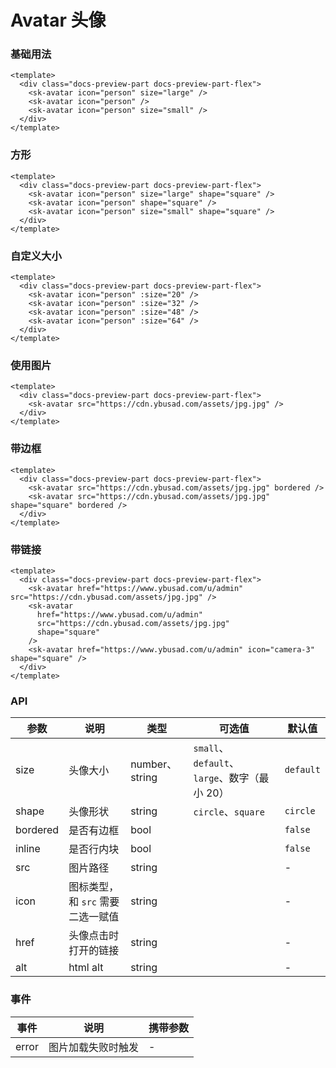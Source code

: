 # Avatar 头像

### 基础用法

<div class="docs-preview-part docs-preview-part-flex">
  <sk-avatar icon="person" size="large" />
  <sk-avatar icon="person" />
  <sk-avatar icon="person" size="small" />
</div>

```vue
<template>
  <div class="docs-preview-part docs-preview-part-flex">
    <sk-avatar icon="person" size="large" />
    <sk-avatar icon="person" />
    <sk-avatar icon="person" size="small" />
  </div>
</template>
```

### 方形

<div class="docs-preview-part docs-preview-part-flex">
  <sk-avatar icon="person" size="large" shape="square" />
  <sk-avatar icon="person" shape="square" />
  <sk-avatar icon="person" size="small" shape="square" />
</div>

```vue
<template>
  <div class="docs-preview-part docs-preview-part-flex">
    <sk-avatar icon="person" size="large" shape="square" />
    <sk-avatar icon="person" shape="square" />
    <sk-avatar icon="person" size="small" shape="square" />
  </div>
</template>
```

### 自定义大小

<div class="docs-preview-part docs-preview-part-flex">
  <sk-avatar icon="person" :size="16" />
  <sk-avatar icon="person" :size="32" />
  <sk-avatar icon="person" :size="48" />
  <sk-avatar icon="person" :size="64" />
</div>

```vue
<template>
  <div class="docs-preview-part docs-preview-part-flex">
    <sk-avatar icon="person" :size="20" />
    <sk-avatar icon="person" :size="32" />
    <sk-avatar icon="person" :size="48" />
    <sk-avatar icon="person" :size="64" />
  </div>
</template>
```

### 使用图片

<div class="docs-preview-part docs-preview-part-flex">
  <sk-avatar src="https://cdn.ybusad.com/assets/jpg.jpg" />
</div>

```vue
<template>
  <div class="docs-preview-part docs-preview-part-flex">
    <sk-avatar src="https://cdn.ybusad.com/assets/jpg.jpg" />
  </div>
</template>
```

### 带边框

<div class="docs-preview-part docs-preview-part-flex">
  <sk-avatar src="https://cdn.ybusad.com/assets/jpg.jpg" bordered />
  <sk-avatar src="https://cdn.ybusad.com/assets/jpg.jpg" shape="square" bordered />
</div>

```vue
<template>
  <div class="docs-preview-part docs-preview-part-flex">
    <sk-avatar src="https://cdn.ybusad.com/assets/jpg.jpg" bordered />
    <sk-avatar src="https://cdn.ybusad.com/assets/jpg.jpg" shape="square" bordered />
  </div>
</template>
```

### 带链接

<div class="docs-preview-part docs-preview-part-flex">
  <sk-avatar href="https://www.ybusad.com/u/admin" src="https://cdn.ybusad.com/assets/jpg.jpg" />
  <sk-avatar href="https://www.ybusad.com/u/admin" src="https://cdn.ybusad.com/assets/jpg.jpg" shape="square"  />
  <sk-avatar href="https://www.ybusad.com/u/admin" icon="camera-3" shape="square"  />
</div>

```vue
<template>
  <div class="docs-preview-part docs-preview-part-flex">
    <sk-avatar href="https://www.ybusad.com/u/admin" src="https://cdn.ybusad.com/assets/jpg.jpg" />
    <sk-avatar
      href="https://www.ybusad.com/u/admin"
      src="https://cdn.ybusad.com/assets/jpg.jpg"
      shape="square"
    />
    <sk-avatar href="https://www.ybusad.com/u/admin" icon="camera-3" shape="square" />
  </div>
</template>
```

### API

| 参数     | 说明                              | 类型           | 可选值                                       | 默认值    |
| -------- | --------------------------------- | -------------- | -------------------------------------------- | --------- |
| size     | 头像大小                          | number、string | `small`、`default`、`large`、数字（最小 20） | `default` |
| shape    | 头像形状                          | string         | `circle`、`square`                           | `circle`  |
| bordered | 是否有边框                        | bool           |                                              | `false`   |
| inline   | 是否行内块                        | bool           |                                              | `false`   |
| src      | 图片路径                          | string         |                                              | -         |
| icon     | 图标类型，和 `src` 需要二选一赋值 | string         |                                              | -         |
| href     | 头像点击时打开的链接              | string         |                                              | -         |
| alt      | html alt                          | string         |                                              | -         |

### 事件

| 事件  | 说明               | 携带参数 |
| ----- | ------------------ | -------- |
| error | 图片加载失败时触发 | -        |
